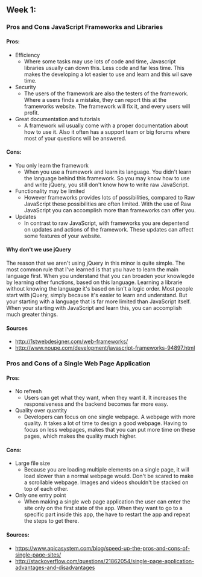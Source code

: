 ## Week 1:
### Pros and Cons JavaScript Frameworks and Libraries

#### Pros:
- Efficiency
  - Where some tasks may use lots of code and time, Javascript libraries
  	usually can down this. Less code and far less time. This makes the
  	developing a lot easier to use and learn and this wil save time.
- Security
  - The users of the framework are also the testers of the framework.
  	Where a users finds a mistake, they can report this at the frameworks
  	website. The framework will fix it, and every users will profit.
- Great documentation and tutorials
  - A framework wil usually come with a proper documentation about how
  	to use it. Also it often has a support team or big forums where most
  	of your questions will be answered.

#### Cons:
- You only learn the framework
  - When you use a framework and learn its language. You didn't learn the language
  	behind this framework. So you may know how to use and write jQuery, you still 
  	don't know how to write raw JavaScript.
- Functionality may be limited
  - However frameworks provides lots of possibilities, compared to Raw JavaScript
	 these possibilities are often limited. With the use of Raw JavaScript 
	 you can accomplish more than frameworks can offer you.
- Updates
  - In contrast to raw JavaScript, with frameworks you are depentend on updates and
  	actions of the framework. These updates can affect some features of your website.

#### Why don't we use jQuery
The reason that we aren't using jQuery in this minor is quite simple. The most common rule
that I've learned is that you have to learn the main language first. When you understand that
you can broaden your knowlegde by learning other functions, based on this language. Learning a
librarie without knowing the language it's based on isn't a logic order. Most people start with 
jQuery, simply because it's easier to learn and understand. But your starting with a language that
is far more limited than JavaScript itself. When your starting with JavaScript and learn this,
you can accomplish much greater things.
#### Sources
- http://1stwebdesigner.com/web-frameworks/
- http://www.noupe.com/development/javascript-frameworks-94897.html

### Pros and Cons of a Single Web Page Application

#### Pros:
- No refresh
  - Users can get what they want, when they want it. It increases the responsiveness and the backend becomes far more easy.
- Quality over quantity
  - Developers can focus on one single webpage. A webpage with more quality. It takes a lot of time to design a good webpage.
  Having to focus on less webpages, makes that you can put more time on these pages, which makes the quality much higher.

#### Cons:
- Large file size
  - Because you are loading multiple elements on a single page, it will load slower than a normal webpage would.
  Don't be scared to make a scrollable webpage. Images and videos shouldn't be stacked on top of each other.
- Only one entry point
  - When making a single web page application the user can enter the site only on the first state of the app.
  When they want to go to a specific part inside this app, the have to restart the app and repeat the steps
  to get there.

#### Sources:
- https://www.apicasystem.com/blog/speed-up-the-pros-and-cons-of-single-page-sites/
- http://stackoverflow.com/questions/21862054/single-page-application-advantages-and-disadvantages
